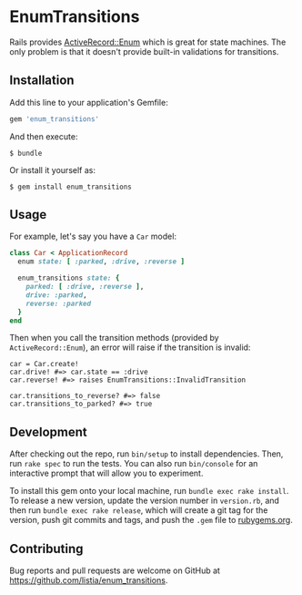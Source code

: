 # EnumTransitions

Rails provides [ActiveRecord::Enum](http://api.rubyonrails.org/classes/ActiveRecord/Enum.html) which is great for state machines. The only problem is that it doesn't provide built-in validations for transitions.

## Installation

Add this line to your application's Gemfile:

```ruby
gem 'enum_transitions'
```

And then execute:

    $ bundle

Or install it yourself as:

    $ gem install enum_transitions

## Usage

For example, let's say you have a `Car` model:

```ruby
class Car < ApplicationRecord
  enum state: [ :parked, :drive, :reverse ]

  enum_transitions state: {
    parked: [ :drive, :reverse ],
    drive: :parked,
    reverse: :parked
  }
end
```

Then when you call the transition methods (provided by `ActiveRecord::Enum`), an error will raise if the transition is invalid:

```
car = Car.create!
car.drive! #=> car.state == :drive
car.reverse! #=> raises EnumTransitions::InvalidTransition

car.transitions_to_reverse? #=> false
car.transitions_to_parked? #=> true
```


## Development

After checking out the repo, run `bin/setup` to install dependencies. Then, run `rake spec` to run the tests. You can also run `bin/console` for an interactive prompt that will allow you to experiment.

To install this gem onto your local machine, run `bundle exec rake install`. To release a new version, update the version number in `version.rb`, and then run `bundle exec rake release`, which will create a git tag for the version, push git commits and tags, and push the `.gem` file to [rubygems.org](https://rubygems.org).

## Contributing

Bug reports and pull requests are welcome on GitHub at https://github.com/listia/enum_transitions.

